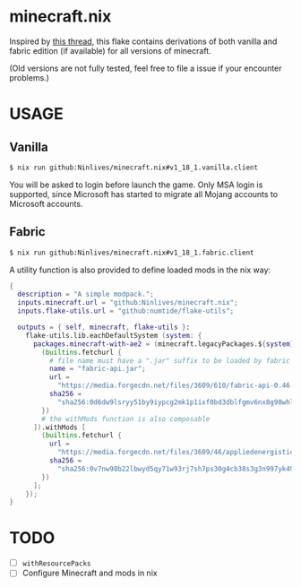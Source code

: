 # minecraft.nix

Inspired by [this thread](https://discourse.nixos.org/t/minecraft-launcher-in-pure-nix-all-mc-versions/3937?u=ninlives), this flake contains derivations of both vanilla and fabric edition (if available) for all versions of minecraft.

(Old versions are not fully tested, feel free to file a issue if your encounter problems.)

# USAGE

## Vanilla

```sh
$ nix run github:Ninlives/minecraft.nix#v1_18_1.vanilla.client
```

You will be asked to login before launch the game.
Only MSA login is supported, since Microsoft has started to migrate all Mojang accounts to Microsoft accounts.

## Fabric

```sh
$ nix run github:Ninlives/minecraft.nix#v1_18_1.fabric.client
```

A utility function is also provided to define loaded mods in the nix way:

```nix
{
  description = "A simple modpack.";
  inputs.minecraft.url = "github:Ninlives/minecraft.nix";
  inputs.flake-utils.url = "github:numtide/flake-utils";

  outputs = { self, minecraft, flake-utils }:
    flake-utils.lib.eachDefaultSystem (system: {
      packages.minecraft-with-ae2 = (minecraft.legacyPackages.${system}.v1_18_1.fabric.client.withMods [
        (builtins.fetchurl {
          # file name must have a ".jar" suffix to be loaded by fabric
          name = "fabric-api.jar";
          url =
            "https://media.forgecdn.net/files/3609/610/fabric-api-0.46.1%2B1.18.jar";
          sha256 =
            "sha256:0d6dw9lsryy51by9iypcg2mk1p1ixf0bd3dblfgmv6nx8g98whlh";
        })
        # the withMods function is also composable
      ]).withMods [
        (builtins.fetchurl {
          url =
            "https://media.forgecdn.net/files/3609/46/appliedenergistics2-10.0.0.jar";
          sha256 =
            "sha256:0v7nw98b22lbwyd5qy71w93rj7sh7ps30g4cb38s3g3n997yk49n";
        })
      ];
    });
}
```

# TODO

- [ ] `withResourcePacks`
- [ ] Configure Minecraft and mods in nix
